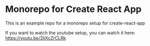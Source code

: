 # Monorepo for Create React App

This is an example repo for a monorepo setup for create-react-app

If you want to watch the youtube setup, you can watch it
here: https://youtu.be/2ljXcZrCLRk
